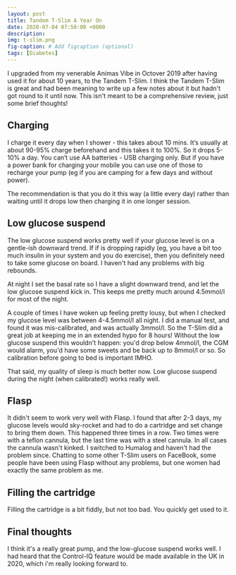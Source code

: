 ```yaml
---
layout: post
title: Tandem T-Slim A Year On
date: 2020-07-04 07:50:00 +0000
description: 
img: t-slim.png 
fig-caption: # Add figcaption (optional)
tags: [Diabetes]
---
```

I upgraded from my venerable Animas Vibe in Octover 2019 after having used it for about 10 years, to the Tandem T-Slim. I think the Tandem T-Slim is great and had been meaning to write up a few notes about it but hadn't got round to it until now. This isn't meant to be a comprehensive review, just some brief thoughts!

## Charging
I charge it every day when I shower - this takes about 10 mins. It’s usually at about 90-95% charge beforehand and this takes it to 100%. So it drops 5-10% a day. You can’t use AA batteries - USB charging only. But if you have a power bank for charging your mobile you can use one of those to recharge your pump (eg if you are camping for a few days and without power).

The recommendation is that you do it this way (a little every day) rather than waiting until it drops low then charging it in one longer session. 

## Low glucose suspend
The low glucose suspend works pretty well if your glucose level is on a gentle-ish downward trend. If if is dropping rapidly (eg, you have a bit too much insulin in your system and you do exercise), then you definitely need to take some glucose on board. I haven't had any problems with big rebounds.

At night I set the basal rate so I have a slight downward trend, and let the low glucose suspend kick in. This keeps me pretty much around 4.5mmol/l for most of the night.

A couple of times I have woken up feeling pretty lousy, but when I checked my glucose level was between 4-4.5mmol/l all night. I did a manual test, and found it was mis-calibrated, and was actually 3mmol/l. So the T-Slim did a great job at keeping me in an extended hypo for 8 hours! Without the low glucose suspend this wouldn't happen: you'd drop below 4mmol/l, the CGM would alarm, you'd have some sweets and be back up to 8mmol/l or so. So calibration before going to bed is important IMHO.

That said, my quality of sleep is much better now. Low glucose suspend during the night (when calibrated!) works really well.

## FIasp
It didn't seem to work very well with FIasp. I found that after 2-3 days, my glucose levels would sky-rocket and had to do a cartridge and set change to bring them down. This happened three times in a row. Two times were with a teflon cannula, but the last time was with a steel cannula. In all cases the cannula wasn't kinked. I switched to Humalog and haven't had the problem since. Chatting to some other T-Slim users on FaceBook, some people have been using FIasp without any problems, but one women had exactly the same problem as me.

## Filling the cartridge
Filling the cartridge is a bit fiddly, but not too bad. You quickly get used to it.

## Final thoughts
I think it's a really great pump, and the low-glucose suspend works well. I had heard that the Control-IQ feature would be made available in the UK in 2020, which i'm really looking forward to.